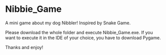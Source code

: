 # Nibbie_Game
A mini game about my dog Nibbler! Inspired by Snake Game.

Please download the whole folder and execute Nibbie_Game.exe.
If you want to execute it in the IDE of your choice, you have to download Pygame.

Thanks and enjoy!
